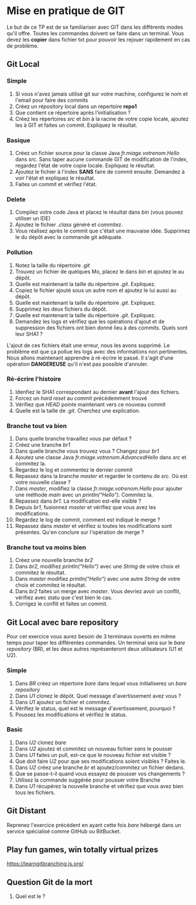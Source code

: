 # Mise en pratique de GIT
Le but de ce TP est de se familiariser avec GIT dans les différents modes qu'il offre. Toutes les commandes doivent se faire dans un terminal. Vous devez les **copier** dans fichier txt pour pouvoir les rejouer rapidement en cas de problème.

## Git Local
### Simple
1. Si vous n'avez jamais utilisé git sur votre machine, configurez le nom et l'email pour faire des commits
2. Créez un répository local dans un repertoire __repo1__
3. Que contient ce répertoire après l'initialisation ?
4. Créez les répertoires _src_ et _bin_ à la racine de votre copie locale, ajoutez les à GIT et faites un commit. Expliquez le résultat.

### Basique
1. Créez un fichier source pour la classe Java _fr.miage.votrenom.Hello_ dans _src_. Sans taper aucune commande GIT de modification de l'index, regardez l'état de votre copie locale. Expliquez le résultat.
2. Ajoutez le fichier à l'index __SANS__ faire de commit ensuite. Demandez à voir l'état et expliquez le résultat.
3. Faites un commit et vérifiez l'état.

### Delete
1. Compilez votre code Java et placez le résultat dans _bin_  (vous pouvez utiliser un IDE)
2. Ajoutez le fichier _.class_ généré et commitez.
3. Vous réalisez après le commit que c'était une mauvaise idée. Supprimez le du dépôt avec la commande git adéquate.

### Pollution
1. Notez la taille du répertoire _.git_
2. Trouvez un fichier de quelques Mo, placez le dans _bin_ et ajoutez le au dépôt.
3. Quelle est maintenant la taille du répertoire _.git_. Expliquez.
4. Copiez le fichier ajouté sous un autre nom et ajoutez le lui aussi au dépôt.
5. Quelle est maintenant la taille du répertoire _.git_. Expliquez.
6. Supprimez les deux fichiers du dépôt.
7. Quelle est maintenant la taille du répertoire _.git_. Expliquez.
8. Demandez les logs et vérifiez que les opérations d'ajout et de suppression des fichiers ont bien donné lieu à des commits. Quels sont leur SHA1 ?

L'ajout de ces fichiers était une erreur, nous les avons supprimé. Le problème est que ça pollue les logs avec des informations non pertinentes.
Nous allons maintenant apprendre à ré-écrire le passé. Il s'agit d'une opération __DANGEREUSE__ qu'il n'est pas possible d'annuler.

### Ré-écrire l'histoire
1. Idenfiez le SHA1 correspondant au dernier __avant__ l'ajout des fichiers.
2. Forcez un _hard reset_ au commit précédemment trouvé
3. Vérifiez que _HEAD_ pointe maintenant vers ce nouveau commit
4. Quelle est la taille de _.git_. Cherchez une explication.

### Branche tout va bien
1. Dans quelle branche travaillez vous par défaut ?
2. Créez une branche _br1_
3. Dans quelle branche vous trouvez vous ? Changez pour _br1_
4. Ajoutez une classe Java _fr.miage.votrenom.AdvancedHello_ dans _src_ et commitez la.
5. Regardez le log et commentez le dernier commit
6. Repassez dans la branche _master_ et regarder le contenu de _src_. Où est votre nouvelle classe ?
7. Dans _master_, modifiez la classe _fr.miage.votrenom.Hello_ pour ajouter une méthode _main_ avec un _println("Hello")_. Commitez la.
8. Repassez dans _br1_. La modification est-elle visible ?
9. Depuis _br1_, fusionnez _master_ et vérifiez que vous avez les modifications.
10. Regardez le log de commit, comment est indiqué le merge ?
11. Repassez dans _master_ et vérifiez si toutes les modifications sont présentes. Qu'en conclure sur l'opération de merge ?

### Branche tout va moins bien
1. Créez une nouvelle branche _br2_
2. Dans _br2_, modifiez _println("Hello")_ avec une _String_ de votre choix et commitez le résultat.
3. Dans _master_ modifiez  _println("Hello")_ avec une autre  _String_ de votre choix et commitez le résultat.
4. Dans _br2_ faites un merge avec _master_. Vous devriez avoir un conflit, vérifiez avec statu que c'est bien le cas.
5. Corrigez le conflit et faites un commit.

## Git Local avec bare repository
Pour cet exercice vous aurez besoin de 3 terminaux ouverts en même temps pour taper les différentes commandes. Un terminal sera sur le _bare repository_ (BR), et
les deux autres représenteront deux utilisateurs (U1 et U2).

### Simple
1. Dans _BR_ créez un répertoire _bare_ dans lequel vous initialiserez un _bare repository_
2. Dans _U1_ clonez le dépôt. Quel message d'avertissement avez vous ?
3. Dans _U1_ ajoutez un fichier et commitez.
4. Vérifiez le status, quel est le message d'avertissement, pourquoi ?
5. Poussez les modifications et vérifiez le status.

### Basic
1. Dans _U2_ clonez _bare_
2. Dans _U2_ ajoutez et commitez un nouveau fichier *sans* le pousser
3. Dans _U1_ faites un pull, est-ce que le nouveau fichier est visible ?
4. Que doit faire _U2_ pour que ses modifications soient visibles ? Faites le.
5. Dans _U2_ créez une branche _br_ et ajoutez/commitez un fichier dedans.
6. Que se passe-t-il quand vous essayez de pousser vos changements ?
7. Utilisez la commande suggérée pour pousser votre Branche
8. Dans _U1_ récupérez la nouvelle branche et vérifiez que vous avez bien tous les fichiers.

## Git Distant
Reprenez l'exercice précédent en ayant cette fois _bare_ hébergé dans un service spécialisé comme GitHub ou BitBucket.

## Play fun games, win totally virtual prizes
https://learngitbranching.js.org/

## Question Git de la mort
1. Quel est le ?
